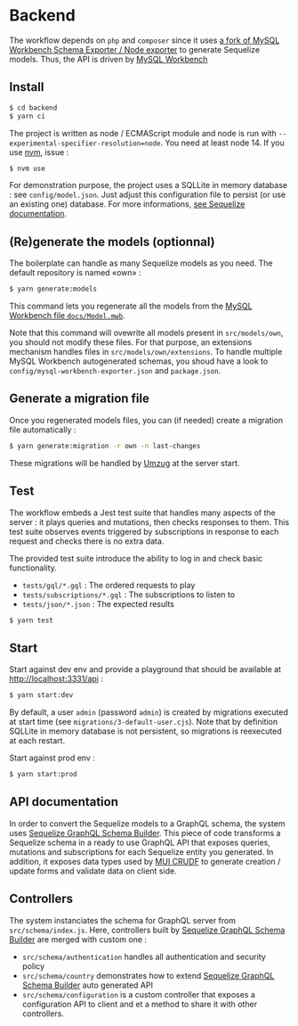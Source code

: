 # Backend

The workflow depends on `php` and `composer` since it uses [a fork of MySQL Workbench Schema Exporter / Node exporter](https://github.com/molaux/node-exporter) to generate Sequelize models. Thus, the API is driven by [MySQL Workbench](http://www.mysql.com/products/workbench/)

## Install

```bash
$ cd backend
$ yarn ci
```

The project is written as node / ECMAScript module and node is run with `--experimental-specifier-resolution=node`. You need at least node 14. If you use [nvm](https://github.com/nvm-sh/nvm), issue :

```bash
$ nvm use
```

For demonstration purpose, the project uses a SQLLite in memory database : see `config/model.json`. Just adjust this configuration file to persist (or use an existing one) database. For more informations, [see Sequelize documentation](https://sequelize.org/master/manual/getting-started.html#connecting-to-a-database).

## (Re)generate the models (optionnal)

The boilerplate can handle as many Sequelize models as you need. The default repository is named «own» :

```bash
$ yarn generate:models
```

This command lets you regenerate all the models from the [MySQL Workbench file `docs/Model.mwb`](docs/Model.mwb).

Note that this command will ovewrite all models present in `src/models/own`, you should not modify these files. For that purpose, an extensions mechanism handles files in `src/models/own/extensions`. To handle multiple MySQL Workbench autogenerated schemas, you shoud have a look to `config/mysql-workbench-exporter.json` and `package.json`.

## Generate a migration file

Once you regenerated models files, you can (if needed) create a migration file automatically :

```bash
$ yarn generate:migration -r own -n last-changes
```

These migrations will be handled by [Umzug](https://github.com/sequelize/umzug) at the server start.

## Test

The workflow embeds a Jest test suite that handles many aspects of the server : it plays queries and mutations, then checks responses to them. This test suite observes events triggered by subscriptions in response to each request and checks there is no extra data.

The provided test suite introduce the ability to log in and check basic functionality.

 * `tests/gql/*.gql` : The ordered requests to play
 * `tests/subscriptions/*.gql` : The subscriptions to listen to
 * `tests/json/*.json` : The expected results

```bash
$ yarn test
```

## Start

Start against dev env and provide a playground that should be available at [http://localhost:3331/api](http://localhost:3331/api) :

```bash
$ yarn start:dev
```

By default, a user `admin` (password `admin`) is created by migrations executed at start time (see `migrations/3-default-user.cjs`). Note that by definition SQLLite in memory database is not persistent, so migrations is reexecuted at each restart.

Start against prod env :
```bash
$ yarn start:prod
```

## API documentation

In order to convert the Sequelize models to a GraphQL schema, the system uses [Sequelize GraphQL Schema Builder](https://github.com/molaux/sequelize-graphql-schema-builder). This piece of code transforms a Sequelize schema in a ready to use GraphQL API that exposes queries, mutations and subscriptions for each Sequelize entity you generated. In addition, it exposes data types used by [MUI CRUDF](https://github.com/molaux/mui-crudf) to generate creation / update forms and validate data on client side.

## Controllers

The system instanciates the schema for GraphQL server from `src/schema/index.js`. Here, controllers built by [Sequelize GraphQL Schema Builder](https://github.com/molaux/sequelize-graphql-schema-builder) are merged with custom one :

 * `src/schema/authentication` handles all authentication and security policy
 * `src/schema/country` demonstrates how to extend [Sequelize GraphQL Schema Builder](https://github.com/molaux/sequelize-graphql-schema-builder) auto generated API
  * `src/schema/configuration` is a custom controller that exposes a configuration API to client and et a method to share it with other controllers.

